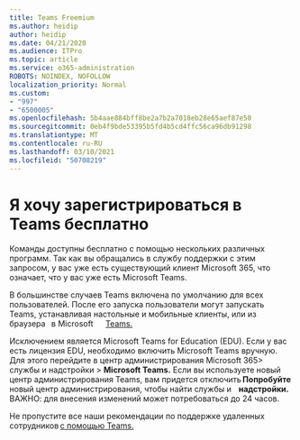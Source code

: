```yaml
---
title: Teams Freemium
ms.author: heidip
author: heidip
ms.date: 04/21/2020
ms.audience: ITPro
ms.topic: article
ms.service: o365-administration
ROBOTS: NOINDEX, NOFOLLOW
localization_priority: Normal
ms.custom:
- "997"
- "6500005"
ms.openlocfilehash: 5b4aae884bff8be2a7b2a7018eb28e65aef87e50
ms.sourcegitcommit: 0eb4f9bde53395b5fd4b5cd4ffc56ca96db91298
ms.translationtype: MT
ms.contentlocale: ru-RU
ms.lasthandoff: 03/10/2021
ms.locfileid: "50708219"
---
```

# <a name="id-like-to-sign-up-for-teams-for-free"></a>Я хочу зарегистрироваться в Teams бесплатно

Команды доступны бесплатно с помощью нескольких различных программ. Так как вы обращались в службу поддержки с этим запросом, у вас уже есть существующий клиент Microsoft 365, что означает, что у вас уже есть Microsoft Teams.

В большинстве случаев Teams включена по умолчанию для всех пользователей. После его запуска пользователи могут запускать Teams, устанавливая настольные и мобильные клиенты, или из браузера [](https://docs.microsoft.com/MicrosoftTeams/get-clients#desktop-client)   в Microsoft [](https://docs.microsoft.com/MicrosoftTeams/get-clients#mobile-clients)  [](https://dos.microsoft.com/MicrosoftTeams/get-clients#web-client)    [Teams.](https://www.microsoft.com/microsoft-teams/teams-for-work)

Исключением является Microsoft Teams for Education (EDU). Если у вас есть лицензия EDU, необходимо включить Microsoft Teams вручную. Для этого перейдите в центр администрирования Microsoft 365> службы и надстройки > **Microsoft Teams.** Если вы используете новый центр администрирования Teams, вам придется отключить **Попробуйте** новый центр администрирования, чтобы найти службы и    **надстройки.** ВАЖНО: для внесения изменений может потребоваться до 24 часов.

Не пропустите все наши рекомендации по поддержке удаленных сотрудников [с помощью Teams.](https://docs.microsoft.com/MicrosoftTeams/support-remote-work-with-teams)
